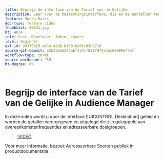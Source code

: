 ```yaml
---
title: Begrijp de interface van de Tarief van de Gelijke
description: Leer over de bestemmingsinterface, die en de aantallen toont verklaren verbonden aan gelijke tarieven en adresseerbare publiek.
feature: Match Rates
doc-type: feature video
thumbnail: 29831.jpg
kt: 4034
role: User, Developer, Admin, Leader
level: Beginner
exl-id: 903f8329-a434-4938-b190-600fc03b571d
source-git-commit: 62b43b5627dabf754cf821f974a56c60989ef7ef
workflow-type: tm+mt
source-wordcount: '59'
ht-degree: 0%

---
```


# Begrijp de interface van de Tarief van de Gelijke in Audience Manager

In deze video wordt u door de interface [!UICONTROL Destination] geleid en worden de getallen weergegeven en uitgelegd die zijn gekoppeld aan overeenkomstenfrequenties en adresseerbare doelgroepen.

>[!VIDEO](https://video.tv.adobe.com/v/29831/?quality=12)

Voor meer informatie, bezoek [ Adresseerbare Soorten publiek ](https://experienceleague.adobe.com/docs/audience-manager/user-guide/features/addressable-audiences.html) in productdocumentatie.
